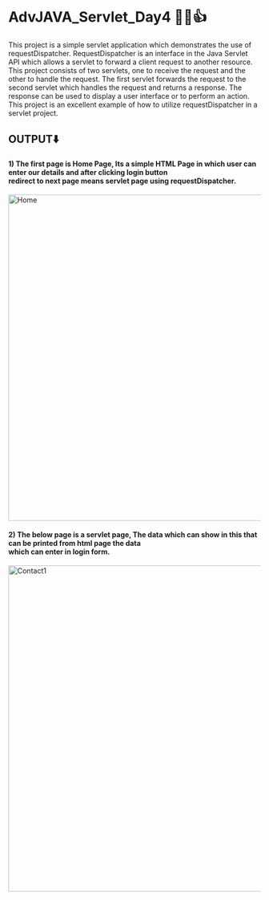 # AdvJAVA_Servlet_Day4 🧑‍💻👍
This project is a simple servlet application which demonstrates the use of requestDispatcher. RequestDispatcher is an interface in the Java Servlet API which allows a servlet to forward a client request to another resource.<br>
This project consists of two servlets, one to receive the request and the other to handle the request. The first servlet forwards the request to the second servlet which handles the request and returns a response. The response can be used to display a user interface or to perform an action. This project is an excellent example of how to utilize requestDispatcher in a servlet project.

<h2>OUTPUT⬇️</h2>

<h4>1) The first page is Home Page, Its a simple HTML Page in which user can enter our details and after clicking login button <br>redirect to next page means servlet page using requestDispatcher.</h4>

<img width="650" alt="Home" src="https://user-images.githubusercontent.com/113874433/211801383-91e0e7c8-9f3b-4c06-b3f0-81d1987a9218.png">

<h4>2) The below page is a servlet page, The data which can show in this that can be printed from html page the data<br> which can enter in login form.</h4>

<img width="650" alt="Contact1" src="https://user-images.githubusercontent.com/113874433/211802692-ccd399bc-768d-40af-81eb-d0fa45e7af1a.png">

